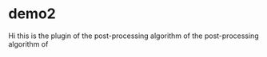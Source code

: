 # demo2
Hi this is the plugin of the post-processing algorithm of the post-processing algorithm of 
